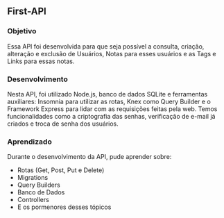 ## First-API

### Objetivo 
Essa API foi desenvolvida para que seja possível a consulta, criação, alteração e exclusão de Usuários, Notas para esses usuários e as Tags e Links para essas notas. 

### Desenvolvimento
Nesta API, foi utilizado Node.js, banco de dados SQLite e ferramentas auxiliares: Insomnia para utilizar as rotas, Knex como Query Builder e o Framework Express para lidar com as requisições feitas pela web.
Temos funcionalidades como a criptografia das senhas, verificação de e-mail já criados e troca de senha dos usuários. 

### Aprendizado
Durante o desenvolvimento da API, pude aprender sobre:
- Rotas (Get, Post, Put e Delete)
- Migrations
- Query Builders
- Banco de Dados
- Controllers
- E os pormenores desses tópicos

